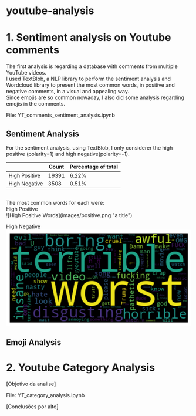 # youtube-analysis

# 1. Sentiment analysis on Youtube comments

The first analysis is regarding a database with comments from multiple YouTube videos.<br>
I used TextBlob, a NLP library to perform the sentiment analysis and Wordcloud library to present the most common words, in positive and negative comments, in a visual and appealing way.<br>Since emojis are so common nowaday, I also did some analysis regarding emojis in the comments.<br>

File: YT_comments_sentiment_analysis.ipynb<br>

## Sentiment Analysis
For the sentiment analysis, using TextBlob, I only considerer the high positive (polarity=1) and high negative(polarity=-1).<br>

| | Count | Percentage of total |
| -------- | ------- | ---------- |
| High Positive | 19391 | 6.22% |
| High Negative | 3508 | 0.51% |

<br>
The most common words for each were:<br>
High Positive<br>
![High Positive Words](images/positive.png "a title")

High Negative<br>
![High Negative Words](images/negative.png "a title")


## Emoji Analysis

# 2. Youtube Category Analysis

[Objetivo da analise]

File: YT_category_analysis.ipynb

[Conclusões por alto]